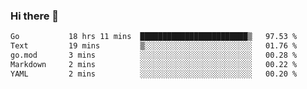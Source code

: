 ### Hi there 👋

<!--
**yeya24/yeya24** is a ✨ _special_ ✨ repository because its `README.md` (this file) appears on your GitHub profile.

Here are some ideas to get you started:

- 🔭 I’m currently working on ...
- 🌱 I’m currently learning ...
- 👯 I’m looking to collaborate on ...
- 🤔 I’m looking for help with ...
- 💬 Ask me about ...
- 📫 How to reach me: ...
- 😄 Pronouns: ...
- ⚡ Fun fact: ...
-->

<!--START_SECTION:waka-->

```txt
Go           18 hrs 11 mins  ████████████████████████▒   97.53 %
Text         19 mins         ▒░░░░░░░░░░░░░░░░░░░░░░░░   01.76 %
go.mod       3 mins          ░░░░░░░░░░░░░░░░░░░░░░░░░   00.28 %
Markdown     2 mins          ░░░░░░░░░░░░░░░░░░░░░░░░░   00.22 %
YAML         2 mins          ░░░░░░░░░░░░░░░░░░░░░░░░░   00.20 %
```

<!--END_SECTION:waka-->
